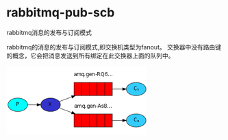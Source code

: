# rabbitmq-pub-scb
rabbitmq消息的发布与订阅模式

rabbitmq的消息的发布与订阅模式,即交换机类型为fanout。
交换器中没有路由键的概念，它会把消息发送到所有绑定在此交换器上面的队列中。

![图片说明](https://github.com/aliyuncluo/rabbitmq-pub-scb/blob/master/python-three-overall.png)
